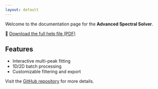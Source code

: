 ```yaml
---
layout: default
---
```


Welcome to the documentation page for the **Advanced Spectral Solver**.

📄 [Download the full help file (PDF)](help.pdf)

## Features
- Interactive multi-peak fitting
- 1D/2D batch processing
- Customizable filtering and export

Visit the [GitHub repository](https://github.com/mjindra95/AdvancedSpectralSolver) for more details.

